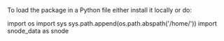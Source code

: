 To load the package in a Python file either install it locally or do:

import os
import sys
sys.path.append(os.path.abspath('/home/<path to package>'))
import snode_data as snode

